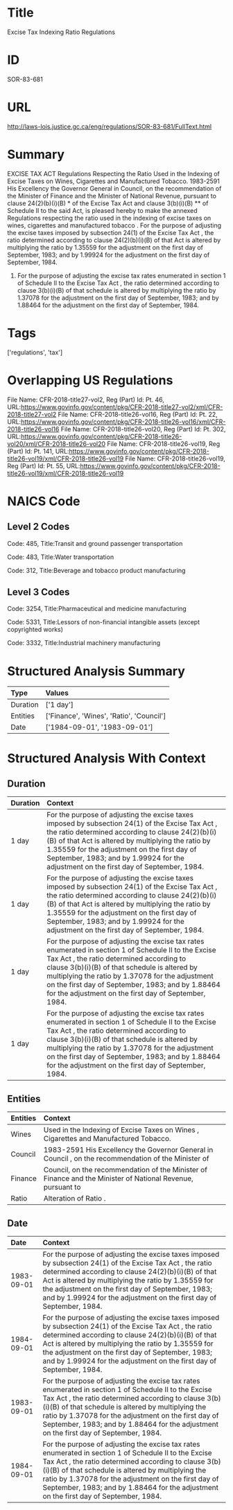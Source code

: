 # Title
Excise Tax Indexing Ratio Regulations


# ID
SOR-83-681

# URL
http://laws-lois.justice.gc.ca/eng/regulations/SOR-83-681/FullText.html


# Summary
EXCISE TAX ACT Regulations Respecting the Ratio Used in the Indexing of Excise Taxes on Wines, Cigarettes and Manufactured Tobacco.
1983-2591 His Excellency the Governor General in Council, on the recommendation of the Minister of Finance and the Minister of National Revenue, pursuant to clause 24(2)(b)(i)(B) *  of the  Excise Tax Act  and clause 3(b)(i)(B) **  of Schedule II to the said Act, is pleased hereby to make the annexed  Regulations respecting the ratio used in the indexing of excise taxes on wines, cigarettes and manufactured tobacco .
For the purpose of adjusting the excise taxes imposed by subsection 24(1) of the  Excise Tax Act , the ratio determined according to clause 24(2)(b)(i)(B) of that Act is altered by multiplying the ratio by 1.35559 for the adjustment on the first day of September, 1983; and by 1.99924 for the adjustment on the first day of September, 1984.
1. For the purpose of adjusting the excise tax rates enumerated in section 1 of Schedule II to the  Excise Tax Act , the ratio determined according to clause 3(b)(i)(B) of that schedule is altered by multiplying the ratio by 1.37078 for the adjustment on the first day of September, 1983; and by 1.88464 for the adjustment on the first day of September, 1984.


# Tags
['regulations', 'tax']


# Overlapping US Regulations
File Name: CFR-2018-title27-vol2, Reg (Part) Id: Pt. 46, URL:https://www.govinfo.gov/content/pkg/CFR-2018-title27-vol2/xml/CFR-2018-title27-vol2
File Name: CFR-2018-title26-vol16, Reg (Part) Id: Pt. 22, URL:https://www.govinfo.gov/content/pkg/CFR-2018-title26-vol16/xml/CFR-2018-title26-vol16
File Name: CFR-2018-title26-vol20, Reg (Part) Id: Pt. 302, URL:https://www.govinfo.gov/content/pkg/CFR-2018-title26-vol20/xml/CFR-2018-title26-vol20
File Name: CFR-2018-title26-vol19, Reg (Part) Id: Pt. 141, URL:https://www.govinfo.gov/content/pkg/CFR-2018-title26-vol19/xml/CFR-2018-title26-vol19
File Name: CFR-2018-title26-vol19, Reg (Part) Id: Pt. 55, URL:https://www.govinfo.gov/content/pkg/CFR-2018-title26-vol19/xml/CFR-2018-title26-vol19



# NAICS Code
## Level 2 Codes
Code: 485, Title:Transit and ground passenger transportation

Code: 483, Title:Water transportation

Code: 312, Title:Beverage and tobacco product manufacturing




## Level 3 Codes
Code: 3254, Title:Pharmaceutical and medicine manufacturing

Code: 5331, Title:Lessors of non-financial intangible assets (except copyrighted works)

Code: 3332, Title:Industrial machinery manufacturing







# Structured Analysis Summary
| Type     | Values                                   |
|:---------|:-----------------------------------------|
| Duration | ['1 day']                                |
| Entities | ['Finance', 'Wines', 'Ratio', 'Council'] |
| Date     | ['1984-09-01', '1983-09-01']             |


# Structured Analysis With Context
 


## Duration
| Duration   | Context                                                                                                                                                                                                                                                                                                                                                              |
|:-----------|:---------------------------------------------------------------------------------------------------------------------------------------------------------------------------------------------------------------------------------------------------------------------------------------------------------------------------------------------------------------------|
| 1 day      | For the purpose of adjusting the excise taxes imposed by subsection 24(1) of the  Excise Tax Act , the ratio determined according to clause 24(2)(b)(i)(B) of that Act is altered by multiplying the ratio by 1.35559 for the adjustment on the first day of September, 1983; and by 1.99924 for the adjustment on the first day of September, 1984.                 |
| 1 day      | For the purpose of adjusting the excise taxes imposed by subsection 24(1) of the  Excise Tax Act , the ratio determined according to clause 24(2)(b)(i)(B) of that Act is altered by multiplying the ratio by 1.35559 for the adjustment on the first day of September, 1983; and by 1.99924 for the adjustment on the first day of September, 1984.                 |
| 1 day      | For the purpose of adjusting the excise tax rates enumerated in section 1 of Schedule II to the  Excise Tax Act , the ratio determined according to clause 3(b)(i)(B) of that schedule is altered by multiplying the ratio by 1.37078 for the adjustment on the first day of September, 1983; and by 1.88464 for the adjustment on the first day of September, 1984. |
| 1 day      | For the purpose of adjusting the excise tax rates enumerated in section 1 of Schedule II to the  Excise Tax Act , the ratio determined according to clause 3(b)(i)(B) of that schedule is altered by multiplying the ratio by 1.37078 for the adjustment on the first day of September, 1983; and by 1.88464 for the adjustment on the first day of September, 1984. |


## Entities
| Entities   | Context                                                                                                     |
|:-----------|:------------------------------------------------------------------------------------------------------------|
| Wines      | Used in the Indexing of Excise Taxes on Wines , Cigarettes and Manufactured Tobacco.                        |
| Council    | 1983-2591 His Excellency the Governor General in  Council , on the recommendation of the Minister of        |
| Finance    | Council, on the recommendation of the Minister of Finance and the Minister of National Revenue, pursuant to |
| Ratio      | Alteration of  Ratio .                                                                                      |


## Date
| Date       | Context                                                                                                                                                                                                                                                                                                                                                              |
|:-----------|:---------------------------------------------------------------------------------------------------------------------------------------------------------------------------------------------------------------------------------------------------------------------------------------------------------------------------------------------------------------------|
| 1983-09-01 | For the purpose of adjusting the excise taxes imposed by subsection 24(1) of the  Excise Tax Act , the ratio determined according to clause 24(2)(b)(i)(B) of that Act is altered by multiplying the ratio by 1.35559 for the adjustment on the first day of September, 1983; and by 1.99924 for the adjustment on the first day of September, 1984.                 |
| 1984-09-01 | For the purpose of adjusting the excise taxes imposed by subsection 24(1) of the  Excise Tax Act , the ratio determined according to clause 24(2)(b)(i)(B) of that Act is altered by multiplying the ratio by 1.35559 for the adjustment on the first day of September, 1983; and by 1.99924 for the adjustment on the first day of September, 1984.                 |
| 1983-09-01 | For the purpose of adjusting the excise tax rates enumerated in section 1 of Schedule II to the  Excise Tax Act , the ratio determined according to clause 3(b)(i)(B) of that schedule is altered by multiplying the ratio by 1.37078 for the adjustment on the first day of September, 1983; and by 1.88464 for the adjustment on the first day of September, 1984. |
| 1984-09-01 | For the purpose of adjusting the excise tax rates enumerated in section 1 of Schedule II to the  Excise Tax Act , the ratio determined according to clause 3(b)(i)(B) of that schedule is altered by multiplying the ratio by 1.37078 for the adjustment on the first day of September, 1983; and by 1.88464 for the adjustment on the first day of September, 1984. |


